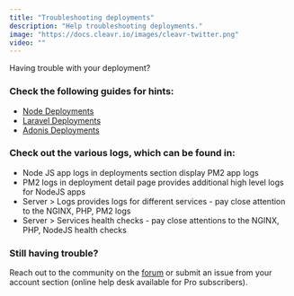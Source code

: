 ```yaml
---
title: "Troubleshooting deployments"
description: "Help troubleshooting deployments."
image: "https://docs.cleavr.io/images/cleavr-twitter.png"
video: ""
---
```


Having trouble with your deployment?

### Check the following guides for hints:

- [Node Deployments](/nodejs-deployments)
- [Laravel Deployments](/laravel-deployments)
- [Adonis Deployments](/adonis-deployments)

### Check out the various logs, which can be found in:

- Node JS app logs in deployments section display PM2 app logs
- PM2 logs in deployment detail page provides additional high level logs for NodeJS apps
- Server > Logs provides logs for different services - pay close attention to the NGINX, PHP, PM2 logs
- Server > Services health checks - pay close attentions to the NGINX, PHP, NodeJS health checks

### Still having trouble?

Reach out to the community on the [forum](https://forum.cleavr.io/) or submit an issue from your account section (online help desk available for Pro subscribers).
